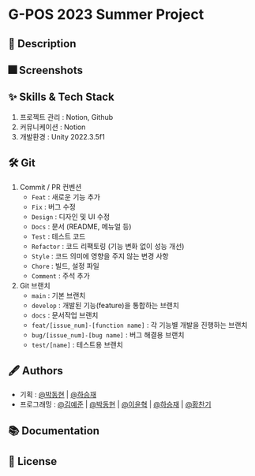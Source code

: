 # G-POS 2023 Summer Project

## :pushpin: Description

## :fireworks: Screenshots

## :sparkles: Skills & Tech Stack

1. 프로젝트 관리 : Notion, Github
2. 커뮤니케이션 : Notion
3. 개발환경 : Unity 2022.3.5f1


## :hammer_and_wrench: Git

1. Commit / PR 컨벤션
    - `Feat` : 새로운 기능 추가
    - `Fix` : 버그 수정
    - `Design` : 디자인 및 UI 수정
    - `Docs` : 문서 (README, 메뉴얼 등)
    - `Test` : 테스트 코드
    - `Refactor` : 코드 리팩토링 (기능 변화 없이 성능 개선)
    - `Style` : 코드 의미에 영향을 주지 않는 변경 사항
    - `Chore` : 빌드, 설정 파일
    - `Comment` : 주석 추가
2. Git 브랜치
    - `main` : 기본 브랜치
    - `develop` : 개발된 기능(feature)을 통합하는 브랜치
    - `docs` : 문서작업 브랜치
    - `feat/[issue_num]-[function name]` : 각 기능별 개발을 진행하는 브랜치
    - `bug/[issue_num]-[bug name]` : 버그 해결용 브랜치
    - `test/[name]` : 테스트용 브랜치


## :fountain_pen: Authors

- 기획 : [@박동현](https://github.com/RevGhb) | [@하승재](https://github.com/swm493)
- 프로그래밍 : [@김예준](https://github.com/YJunK) | [@박동현](https://github.com/RevGhb) | [@이윤혁](https://github.com/a-nodi) | [@하승재](https://github.com/swm493) | [@황찬기](https://github.com/DevMizeKR)


## :books: Documentation


## :lock_with_ink_pen: License

